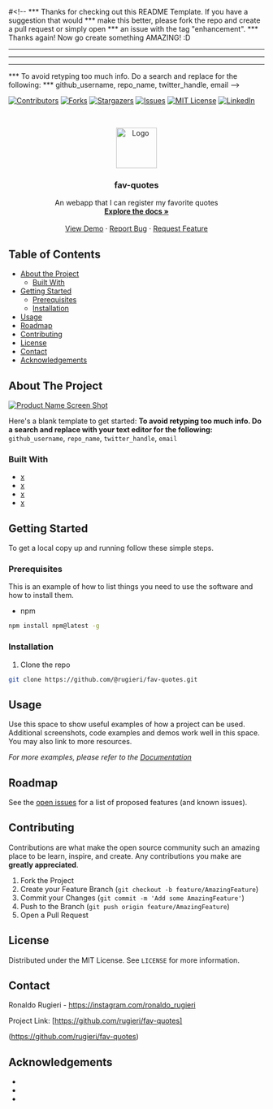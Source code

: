 #<!--
*** Thanks for checking out this README Template. If you have a suggestion that would
*** make this better, please fork the repo and create a pull request or simply open
*** an issue with the tag "enhancement".
*** Thanks again! Now go create something AMAZING! :D
***
***
***
*** To avoid retyping too much info. Do a search and replace for the following:
*** github_username, repo_name, twitter_handle, email
-->





<!-- PROJECT SHIELDS -->
<!--
*** I'm using markdown "reference style" links for readability.
*** Reference links are enclosed in brackets [ ] instead of parentheses ( ).
*** See the bottom of this document for the declaration of the reference variables
*** for contributors-url, forks-url, etc. This is an optional, concise syntax you may use.
*** https://www.markdownguide.org/basic-syntax/#reference-style-links
-->
[![Contributors][contributors-shield]][contributors-url]
[![Forks][forks-shield]][forks-url]
[![Stargazers][stars-shield]][stars-url]
[![Issues][issues-shield]][issues-url]
[![MIT License][license-shield]][license-url]
[![LinkedIn][linkedin-shield]][linkedin-url]



<!-- PROJECT LOGO -->
<br />
<p align="center">
  <a href="https://github.com/rugieri/fav-quotes">
    <img src="../Desktop/fmsquotes.jpg" alt="Logo" width="80" height="80">
  </a>

  <h3 align="center">fav-quotes</h3>

  <p align="center">
    An webapp that I can register my favorite quotes
    <br />
    <a href="https://github.com/rugieri/fav-quotes"><strong>Explore the docs »</strong></a>
    <br />
    <br />
    <a href="https://github.com/rugieri/fav-quotes">View Demo</a>
    ·
    <a href="https://github.com/rugieri/fav-quotes">Report Bug</a>
    ·
    <a href="https://github.com/rugieri/fav-quotes">Request Feature</a>
  </p>
</p>



<!-- TABLE OF CONTENTS -->
## Table of Contents

* [About the Project](#about-the-project)
  * [Built With](#built-with)
* [Getting Started](#getting-started)
  * [Prerequisites](#prerequisites)
  * [Installation](#installation)
* [Usage](#usage)
* [Roadmap](#roadmap)
* [Contributing](#contributing)
* [License](#license)
* [Contact](#contact)
* [Acknowledgements](#acknowledgements)



<!-- ABOUT THE PROJECT -->
## About The Project

[![Product Name Screen Shot][product-screenshot]](https://example.com)

Here's a blank template to get started:
**To avoid retyping too much info. Do a search and replace with your text editor for the following:**
`github_username`, `repo_name`, `twitter_handle`, `email`


### Built With

* [x](python)
* [x](flask)
* [x](bootstrap)
* [x](postgresql)




<!-- GETTING STARTED -->
## Getting Started

To get a local copy up and running follow these simple steps.

### Prerequisites

This is an example of how to list things you need to use the software and how to install them.
* npm
```sh
npm install npm@latest -g
```

### Installation

1. Clone the repo
```sh
git clone https://github.com/@rugieri/fav-quotes.git
```




<!-- USAGE EXAMPLES -->
## Usage

Use this space to show useful examples of how a project can be used. Additional screenshots, code examples and demos work well in this space. You may also link to more resources.

_For more examples, please refer to the [Documentation](https://example.com)_



<!-- ROADMAP -->
## Roadmap

See the [open issues](https://github.com/rugieri/fav-quotes/issues) for a list of proposed features (and known issues).



<!-- CONTRIBUTING -->
## Contributing

Contributions are what make the open source community such an amazing place to be learn, inspire, and create. Any contributions you make are **greatly appreciated**.

1. Fork the Project
2. Create your Feature Branch (`git checkout -b feature/AmazingFeature`)
3. Commit your Changes (`git commit -m 'Add some AmazingFeature'`)
4. Push to the Branch (`git push origin feature/AmazingFeature`)
5. Open a Pull Request



<!-- LICENSE -->
## License

Distributed under the MIT License. See `LICENSE` for more information.



<!-- CONTACT -->
## Contact

Ronaldo Rugieri - https://instagram.com/ronaldo_rugieri 

Project Link: [https://github.com/rugieri/fav-quotes]

(https://github.com/rugieri/fav-quotes)



<!-- ACKNOWLEDGEMENTS -->
## Acknowledgements

* []()
* []()
* []()





<!-- MARKDOWN LINKS & IMAGES -->
<!-- https://www.markdownguide.org/basic-syntax/#reference-style-links -->
[contributors-shield]: https://img.shields.io/github/contributors/github_username/repo.svg?style=flat-square
[contributors-url]: https://github.com/@rugieri/repo/graphs/contributors
[forks-shield]: https://img.shields.io/github/forks/@rugieri/repo.svg?style=flat-square
[forks-url]: https://github.com/@rugieri/repo/network/members
[stars-shield]: https://img.shields.io/github/stars/@rugieri/repo.svg?style=flat-square
[stars-url]: https://github.com/@rugieri/repo/stargazers
[issues-shield]: https://img.shields.io/github/issues/@rugieri/repo.svg?style=flat-square
[issues-url]: https://github.com/@rugieri/repo/issues
[license-shield]: https://img.shields.io/github/license/@rugieri/repo.svg?style=flat-square
[license-url]: https://github.com/@rugieri/repo/blob/master/LICENSE.txt
[linkedin-shield]: https://img.shields.io/badge/-LinkedIn-black.svg?style=flat-square&logo=linkedin&colorB=555
[linkedin-url]: https://linkedin.com/in/@rugieri
[product-screenshot]: images/screenshot.png

